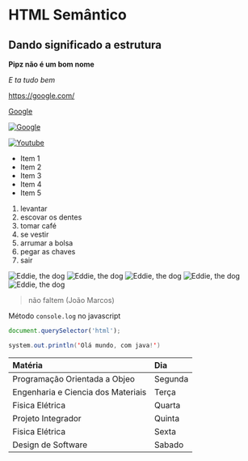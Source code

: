 # HTML Semântico
## Dando significado a estrutura
**Pipz não é um bom nome**

*E ta tudo bem*

<https://google.com/>

[Google](https://google.com/)

[![Google](https://www.google.com.br/images/branding/googlelogo/1x/googlelogo_color_272x92dp.png)](https://google.com/)

[![Youtube](https://www.gstatic.com/images/branding/product/1x/youtube_64dp.png)](https://www.youtube.com/)

* Item 1
* Item 2
* Item 3
* Item 4
* Item 5

1. levantar
2. escovar os dentes
3. tomar café
4. se vestir
5. arrumar a bolsa
6. pegar as chaves
7. sair

![Eddie, the dog](https://pipz.com/static/images/blog/eddie.png)
![Eddie, the dog](https://pipz.com/static/images/blog/eddie.png)
![Eddie, the dog](https://pipz.com/static/images/blog/eddie.png)
![Eddie, the dog](https://pipz.com/static/images/blog/eddie.png)
![Eddie, the dog](https://pipz.com/static/images/blog/eddie.png)

> não faltem
> (João Marcos)

Método `console.log` no javascript

```js
document.querySelector('html');
```

```java
system.out.println('Olá mundo, com java!')
```

Matéria                            | Dia
:----------------------------------|:--------
Programação Orientada a Objeo      | Segunda
Engenharia e Ciencia dos Materiais | Terça
Fisica Elétrica                    | Quarta    
Projeto Integrador                 | Quinta
Fisica Elétrica                    | Sexta
Design de Software                 | Sabado



